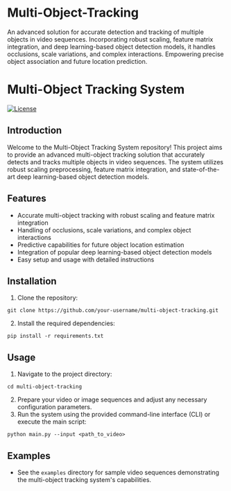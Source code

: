 # Multi-Object-Tracking
An advanced solution for accurate detection and tracking of multiple objects in video sequences. Incorporating robust scaling, feature matrix integration, and deep learning-based object detection models, it handles occlusions, scale variations, and complex interactions. Empowering precise object association and future location prediction.

# Multi-Object Tracking System

[![License](https://img.shields.io/badge/License-MIT-blue.svg)](https://opensource.org/licenses/MIT)

## Introduction
Welcome to the Multi-Object Tracking System repository! This project aims to provide an advanced multi-object tracking solution that accurately detects and tracks multiple objects in video sequences. The system utilizes robust scaling preprocessing, feature matrix integration, and state-of-the-art deep learning-based object detection models.

## Features
- Accurate multi-object tracking with robust scaling and feature matrix integration
- Handling of occlusions, scale variations, and complex object interactions
- Predictive capabilities for future object location estimation
- Integration of popular deep learning-based object detection models
- Easy setup and usage with detailed instructions

## Installation
1. Clone the repository:
```
git clone https://github.com/your-username/multi-object-tracking.git
```
2. Install the required dependencies:
```
pip install -r requirements.txt
```

## Usage
1. Navigate to the project directory:
```
cd multi-object-tracking
```
2. Prepare your video or image sequences and adjust any necessary configuration parameters.
3. Run the system using the provided command-line interface (CLI) or execute the main script:
```
python main.py --input <path_to_video>
```

## Examples
- See the `examples` directory for sample video sequences demonstrating the multi-object tracking system's capabilities.
